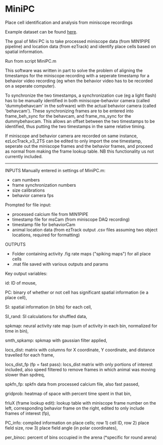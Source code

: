 # MiniPC
Place cell identification and analysis from miniscope recordings

Example dataset can be found [here](https://drive.google.com/drive/folders/1EBUdYbQ764NmUG4B9_i2_M5lvZpm_5Rh?usp=sharing).

The goal of Mini PC is to take processed miniscope data (from MIN1PIPE pipeline) and location data (from ezTrack) and identify place cells based on spatial information.

Run from script MiniPC.m

This software was written in part to solve the problem of aligning the timestamps for the miniscope recording with a seperate timestamp for a behavior video recording (eg when the behavior video has to be recorded on a seperate computer).

To synchronize the two timestamps, a synchronization cue (eg a light flash) has to be manually identified in both miniscope-behavior camera (called 'dummybehavcam' in the sofrware) with the actual behavior camera (called 'behavcam'). These synchronizing frames are to be entered into frame_beh_sync for the behavcam, and frame_ms_sync for the dummybehavcam. This allows an offset between the two timestamps to be identified, thus putting the two timestamps in the same relative timing.

If miniscope and behavior camera are recorded on same instance, ezLocTrack_v3_2TS can be edited to only import the one timestamp, seperate out the miniscope frames and the behavior frames, and proceed as normal from making the frame lookup table. NB this functionality us not currently included.


**********
INPUTS
Manually entered in settings of MiniPC.m:  
- cam numbers
- frame synchronization numbers
- size calibrations
- behavior camera fps

Prompted for file input:  
- processed calcium file from MIN1PIPE
- timestamp file for msCam (from miniscope DAQ recording) 
- timestamp file for behaviorCam 
- animal location data (from ezTrack output .csv files assuming two object locations, required for formatting)

OUTPUTS
- Folder containing activity .fig rate maps ("spiking maps") for all place cells
- .mat file saved with various outputs and params

Key output variables:

id:  ID of mouse,

PC:  binary of whether or not cell has significant spatial information (ie a place cell),

SI:  spatial information (in bits) for each cell,

SI_rand: SI calculations for shuffled data,

spkmap:  neural activity rate map (sum of activity in each bin, normalized for time in bin),

smth_spkamp:  spkmap with gaussian filter applied,

locs_dist: matrix with columns for X coordinate, Y coordinate, and distance travelled for each frame,

locs_dist_fp (fp = fast pass):  locs_dist matrix with only portions of interest included, also speed filtered to remove frames in which animal was moving slower than spdreq,

spkfn_fp: spkfn data from processed calcium file, also fast passed,

gridprob:  heatmap of space with percent time spent in that bin,

frluX (frame lookup edit):  lookup table with miniscope frame number on the left, corresponding behavior frame on the right, edited to only include frames of interest (fp),

PC_info:  compiled information on place cells; row 1) cell ID, row 2) place field size, row 3) place field angle (in polar coordinates),

per_binoc:  percent of bins occupied in the arena (*specific for round arena)
